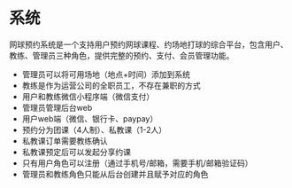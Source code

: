 # 系统
网球预约系统是一个支持用户预约网球课程、约场地打球的综合平台，包含用户、教练、管理员三种角色，提供完整的预约、支付、会员管理功能。

- 管理员可以将可用场地（地点+时间）添加到系统
- 教练是作为运营公司的全职员工，不存在兼职的方式
- 用户和教练微信小程序端（微信支付）
- 管理员管理后台web
- 用户web端（微信、银行卡、paypay）
- 预约分为团课（4人制）、私教课（1-2人）
- 私教课订单需要教练确认
- 私教课预定后可以发起分享约课
- 只有用户角色可以注册（通过手机号/邮箱，需要手机/邮箱验证码）
- 管理员和教练角色只能从后台创建并且赋予对应的角色
